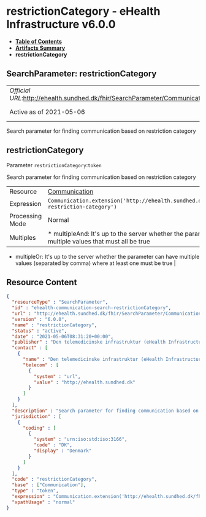 # restrictionCategory - eHealth Infrastructure v6.0.0

* [**Table of Contents**](toc.md)
* [**Artifacts Summary**](artifacts.md)
* **restrictionCategory**

## SearchParameter: restrictionCategory 

| | |
| :--- | :--- |
| *Official URL*:http://ehealth.sundhed.dk/fhir/SearchParameter/Communication/restrictionCategory | *Version*:6.0.0 |
| Active as of 2021-05-06 | *Computable Name*:restrictionCategory |

 
Search parameter for finding communication based on restriction category 

## restrictionCategory

Parameter `restrictionCategory`:`token`

Search parameter for finding communication based on restriction category

| | |
| :--- | :--- |
| Resource | [Communication](http://hl7.org/fhir/R4/communication.html) |
| Expression | `Communication.extension('http://ehealth.sundhed.dk/fhir/StructureDefinition/ehealth-restriction-category')` |
| Processing Mode | Normal |
| Multiples | * multipleAnd: It's up to the server whether the parameter may repeat in order to specify multiple values that must all be true
* multipleOr: It's up to the server whether the parameter can have multiple values (separated by comma) where at least one must be true
 |



## Resource Content

```json
{
  "resourceType" : "SearchParameter",
  "id" : "ehealth-communication-search-restrictionCategory",
  "url" : "http://ehealth.sundhed.dk/fhir/SearchParameter/Communication/restrictionCategory",
  "version" : "6.0.0",
  "name" : "restrictionCategory",
  "status" : "active",
  "date" : "2021-05-06T08:31:20+00:00",
  "publisher" : "Den telemedicinske infrastruktur (eHealth Infrastructure)",
  "contact" : [
    {
      "name" : "Den telemedicinske infrastruktur (eHealth Infrastructure)",
      "telecom" : [
        {
          "system" : "url",
          "value" : "http://ehealth.sundhed.dk"
        }
      ]
    }
  ],
  "description" : "Search parameter for finding communication based on restriction category",
  "jurisdiction" : [
    {
      "coding" : [
        {
          "system" : "urn:iso:std:iso:3166",
          "code" : "DK",
          "display" : "Denmark"
        }
      ]
    }
  ],
  "code" : "restrictionCategory",
  "base" : ["Communication"],
  "type" : "token",
  "expression" : "Communication.extension('http://ehealth.sundhed.dk/fhir/StructureDefinition/ehealth-restriction-category')",
  "xpathUsage" : "normal"
}

```
